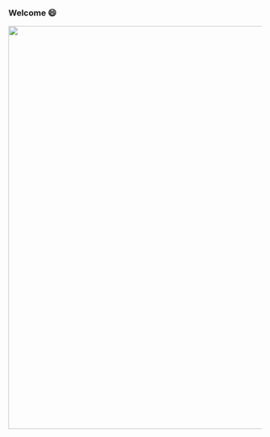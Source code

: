 ### Welcome 😄

<img src="https://media1.tenor.com/images/4b5a3a13594b96fcb6ecb34740813cd7/tenor.gif?itemid=7476680" width="800" height="800" />
